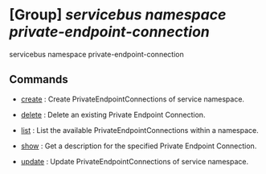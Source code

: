 # [Group] _servicebus namespace private-endpoint-connection_

servicebus namespace private-endpoint-connection

## Commands

- [create](/Commands/servicebus/namespace/private-endpoint-connection/_create.md)
: Create PrivateEndpointConnections of service namespace.

- [delete](/Commands/servicebus/namespace/private-endpoint-connection/_delete.md)
: Delete an existing Private Endpoint Connection.

- [list](/Commands/servicebus/namespace/private-endpoint-connection/_list.md)
: List the available PrivateEndpointConnections within a namespace.

- [show](/Commands/servicebus/namespace/private-endpoint-connection/_show.md)
: Get a description for the specified Private Endpoint Connection.

- [update](/Commands/servicebus/namespace/private-endpoint-connection/_update.md)
: Update PrivateEndpointConnections of service namespace.
